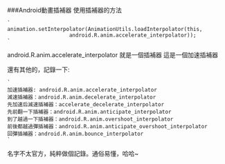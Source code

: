 ###Android動畫插補器
使用插補器的方法

	`
	animation.setInterpolator(AnimationUtils.loadInterpolator(this,
                        android.R.anim.accelerate_interpolator));
	`

android.R.anim.accelerate_interpolator 就是一個插補器
這是一個加速插補器

還有其他的，記錄一下:

	`
	加速插補器: android.R.anim.accelerate_interpolator
	減速插補器：android.R.anim.decelerate_interpolator
	先加速后減速插補器：accelerate_decelerate_interpolator
	先前翻一下插補器：android.R.anim.anticipate_interpolator
	到了越過一下插補器：android.R.anim.overshoot_interpolator
	前後都越過彈插補器：android.R.anim.anticipate_overshoot_interpolator
	回彈插補器：android.R.anim.bounce_interpolator
	`

名字不太官方，純粹做個記錄。通俗易懂，哈哈~